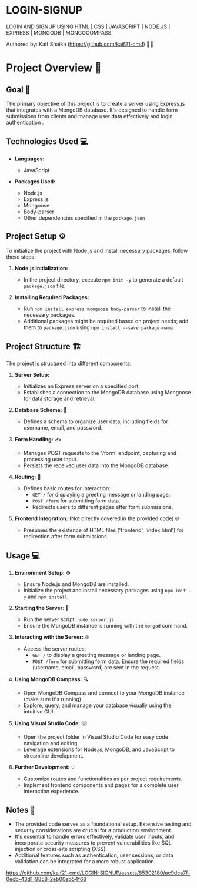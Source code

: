 # LOGIN-SIGNUP
LOGIN AND SIGNUP USING HTML | CSS | JAVASCRIPT | NODE.JS | EXPRESS | MONGODB | MONGOCOMPASS

Authored by: Kaif Shaikh (https://github.com/kaif21-cmd) 👨‍💻

# Project Overview 🚀

## Goal 🎯
The primary objective of this project is to create a server using Express.js that integrates with a MongoDB database. It's designed to handle form submissions from clients and manage user data effectively and login authentication .

## Technologies Used 💻
- **Languages:**
  - JavaScript

- **Packages Used:**
  - Node.js
  - Express.js
  - Mongoose
  - Body-parser
  - Other dependencies specified in the `package.json`


## Project Setup ⚙️
To initialize the project with Node.js and install necessary packages, follow these steps:

1. **Node.js Initialization:**
   - In the project directory, execute `npm init -y` to generate a default `package.json` file.
   
2. **Installing Required Packages:**
   - Run `npm install express mongoose body-parser` to install the necessary packages.
   - Additional packages might be required based on project needs; add them to `package.json` using `npm install --save package-name`.

## Project Structure 🏗️
The project is structured into different components:

1. **Server Setup:**  
   - Initializes an Express server on a specified port.
   - Establishes a connection to the MongoDB database using Mongoose for data storage and retrieval.

2. **Database Schema:** 📇
   - Defines a schema to organize user data, including fields for username, email, and password.

3. **Form Handling:** ✍️
   - Manages POST requests to the '/form' endpoint, capturing and processing user input.
   - Persists the received user data into the MongoDB database.

4. **Routing:** 🔀
   - Defines basic routes for interaction:
     - `GET /` for displaying a greeting message or landing page.
     - `POST /form` for submitting form data.
     - Redirects users to different pages after form submissions.

5. **Frontend Integration:** (Not directly covered in the provided code) 🌐
   - Presumes the existence of HTML files ('frontend', 'index.html') for redirection after form submissions.

## Usage 💻
1. **Environment Setup:** ⚙️
   - Ensure Node.js and MongoDB are installed.
   - Initialize the project and install necessary packages using `npm init -y` and `npm install`.

2. **Starting the Server:** 🚀
   - Run the server script: `node server.js`.
   - Ensure the MongoDB instance is running with the `mongod` command.

3. **Interacting with the Server:** 🌐
   - Access the server routes:
     - `GET /` to display a greeting message or landing page.
     - `POST /form` for submitting form data. Ensure the required fields (username, email, password) are sent in the request.

4. **Using MongoDB Compass:** 🔍
   - Open MongoDB Compass and connect to your MongoDB instance (make sure it's running).
   - Explore, query, and manage your database visually using the intuitive GUI.

5. **Using Visual Studio Code:** ⌨️
   - Open the project folder in Visual Studio Code for easy code navigation and editing.
   - Leverage extensions for Node.js, MongoDB, and JavaScript to streamline development.

6. **Further Development:** 💡
   - Customize routes and functionalities as per project requirements.
   - Implement frontend components and pages for a complete user interaction experience.

## Notes 📝
- The provided code serves as a foundational setup. Extensive testing and security considerations are crucial for a production environment.
- It's essential to handle errors effectively, validate user inputs, and incorporate security measures to prevent vulnerabilities like SQL injection or cross-site scripting (XSS).
- Additional features such as authentication, user sessions, or data validation can be integrated for a more robust application.

https://github.com/kaif21-cmd/LOGIN-SIGNUP/assets/85302180/ac9dca7f-0ecb-43d1-9858-2eb00eb54f68

